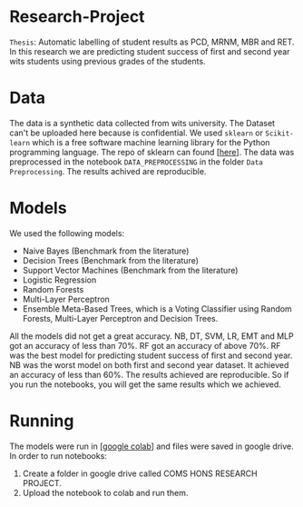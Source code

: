 # Research-Project
`Thesis`: Automatic labelling of student results as PCD, MRNM, MBR and RET. 
In this research we are predicting student success of first and second year wits students using previous grades of the students.

# Data
The data is a synthetic data collected from wits university. The Dataset can't be uploaded here because is confidential. We used `sklearn` or `Scikit-learn` which is a free software machine learning library for the Python programming language. The repo of sklearn can found [[here](https://github.com/scikit-learn/scikit-learn)]. The data was preprocessed in the notebook `DATA_PREPROCESSING` in the folder `Data Preprocessing`. The results achived are reproducible.

# Models
We used the following models:
- Naive Bayes (Benchmark from the literature)
- Decision Trees (Benchmark from the literature)
- Support Vector Machines (Benchmark from the literature)
- Logistic Regression
- Random Forests
- Multi-Layer Perceptron
- Ensemble Meta-Based Trees, which is a Voting Classifier using Random Forests, Multi-Layer Perceptron and Decision Trees.

All the models did not get a great accuracy. NB, DT, SVM, LR, EMT and MLP got an accuracy of less than 70%. RF got an accuracy of above 70%. RF was the best model for predicting student success of first and second year. NB was the worst model on both first and second year dataset. It achieved an accuracy of less than 60%. The results achieved are reproducible. So if you run the notebooks, you will get the same results which we achieved.

# Running
The models were run in [[google colab](https://colab.research.google.com/)] and files were saved in google drive. In order to run notebooks:
1. Create a folder in google drive called COMS HONS RESEARCH PROJECT.
2. Upload the notebook to colab and run them.

